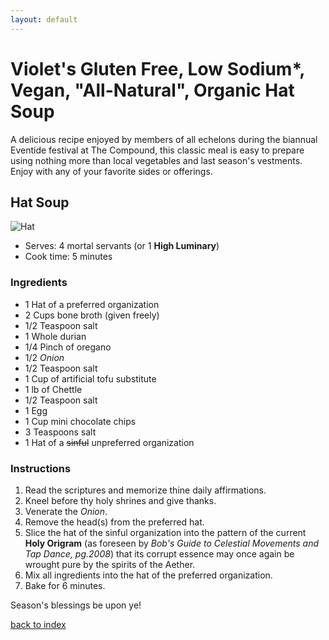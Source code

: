 ```yaml
---
layout: default
---
```


# Violet's Gluten Free, Low Sodium*, Vegan, "All-Natural", Organic Hat Soup
<!---
Violet Bailey. I sure hope these recipes don't need to be real things
-->


A delicious recipe enjoyed by members of all echelons during the biannual Eventide festival at The Compound, this classic meal is easy to prepare using nothing more than local vegetables and last season's vestments. Enjoy with any of your favorite sides or offerings.

## Hat Soup

![Hat](https://dht7q8fif4gks.cloudfront.net/2022-07/Cowboy%20Hat%20soup.jpg)

- Serves: 4 mortal servants (or 1 **High Luminary**)
- Cook time: 5 minutes

### Ingredients
- 1 Hat of a preferred organization
- 2 Cups bone broth (given freely)
- 1/2 Teaspoon salt
- 1 Whole durian
- 1/4 Pinch of oregano
- 1/2 _Onion_
- 1/2 Teaspoon salt
- 1 Cup of artificial tofu substitute
- 1 lb of Chettle
- 1/2 Teaspoon salt
- 1 Egg
- 1 Cup mini chocolate chips
- 3 Teaspoons salt
- 1 Hat of a ~~sinful~~ unpreferred organization

### Instructions
1. Read the scriptures and memorize thine daily affirmations.
2. Kneel before thy holy shrines and give thanks.
3. Venerate the _Onion_.
4. Remove the head(s) from the preferred hat.
5. Slice the hat of the sinful organization into the pattern of the current **Holy Origram** (as foreseen by _Bob's Guide to Celestial Movements and Tap Dance, pg.2008_) that its corrupt essence may once again be wrought pure by the spirits of the Aether.
6. Mix all ingredients into the hat of the preferred organization.
7. Bake for 6 minutes.

Season's blessings be upon ye!

<!--
Keep this link to return to the index
-->
[back to index](../)